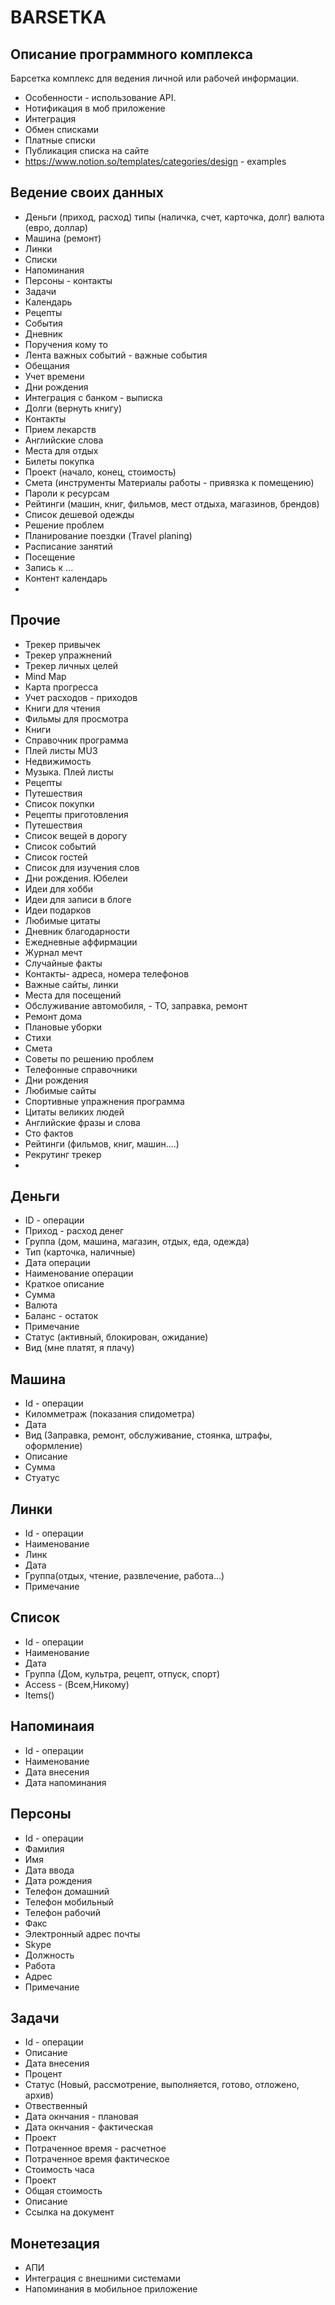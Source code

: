 # BARSETKA

## Описание программного комплекса
Барсетка комплекс для ведения личной или рабочей информации.      
* Особенности - использование API.   
* Нотификация в моб приложение   
* Интеграция    
* Обмен списками      
* Платные списки    
* Публикация списка на сайте     
* https://www.notion.so/templates/categories/design - examples  


## Ведение своих данных
* Деньги (приход, расход) типы (наличка, счет, карточка, долг) валюта (евро, доллар)       
* Машина (ремонт)
* Линки 
* Списки 
* Напоминания   
* Персоны - контакты   
* Задачи    
* Календарь  
* Рецепты   
* События  
* Дневник   
* Поручения кому то  
* Лента важных событий - важные события  
* Обещания  
* Учет времени   
* Дни рождения  
* Интеграция с банком - выписка  
* Долги (вернуть книгу)   
* Контакты   
* Прием лекарств   
* Английские слова
* Места для отдых  
* Билеты покупка 
* Проект (начало, конец, стоимость)  
* Смета (инструменты Материалы работы - привязка к помещению)   
* Пароли к ресурсам 
* Рейтинги (машин, книг, фильмов, мест отдыха, магазинов, брендов)  
* Список дешевой одежды  
* Решение проблем   
* Планирование поездки (Travel planing)  
* Расписание занятий   
* Посещение   
* Запись к ...   
* Контент календарь   
*       

## Прочие   
* Трекер привычек    
* Трекер упражнений   
* Трекер личных целей  
* Mind Map  
* Карта прогресса   
* Учет расходов - приходов  
* Книги для чтения   
* Фильмы для просмотра  
* Книги 
* Справочник программа
* Плей листы MU3
* Недвижимость  
* Музыка. Плей листы  
* Рецепты   
* Путешествия   
* Список покупки  
* Рецепты приготовления   
* Путешествия   
* Список вещей в дорогу   
* Список событий   
* Список гостей   
* Список для изучения слов  
* Дни рождения. Юбелеи   
* Идеи для хобби   
* Идеи для записи в блоге  
* Идеи подарков   
* Любимые цитаты   
* Дневник благодарности   
* Ежедневные аффирмации  
* Журнал мечт   
* Случайные факты   
* Контакты- адреса, номера телефонов  
* Важные сайты, линки  
* Места для посещений   
* Обслуживание автомобиля, - ТО, заправка, ремонт  
* Ремонт дома   
* Плановые уборки  
* Стихи  
* Смета   
* Советы по решению проблем   
* Телефонные справочники   
* Дни рождения  
* Любимые сайты  
* Спортивные упражнения программа  
* Цитаты великих людей   
* Английские фразы и слова 
* Сто фактов 
* Рейтинги (фильмов, книг, машин....) 
* Рекрутинг трекер 
*    

## Деньги 
* ID - операции
* Приход - расход денег
* Группа (дом, машина, магазин, отдых, еда, одежда)
* Тип (карточка, наличные)
* Дата операции
* Наименование операции
* Краткое описание
* Сумма
* Валюта 
* Баланс - остаток
* Примечание
* Статус (активный, блокирован, ожидание)
* Вид (мне платят, я плачу)

## Машина
* Id - операции
* Киломметраж (показания спидометра)
* Дата
* Вид (Заправка, ремонт, обслуживание, стоянка, штрафы, оформление)
* Описание
* Сумма
* Стуатус

## Линки
* Id - операции
* Наименование
* Линк
* Дата
* Группа(отдых, чтение, развлечение, работа...)
* Примечание

## Список
* Id - операции
* Наименование
* Дата
* Группа (Дом, культра, рецепт, отпуск, спорт)
* Access - (Всем,Никому)
* Items()

## Напоминаия
* Id - операции
* Наименование
* Дата внесения
* Дата напоминания

## Персоны
* Id - операции
* Фамилия
* Имя
* Дата ввода
* Дата рождения
* Телефон домашний
* Телефон мобильный
* Телефон рабочий
* Факс
* Электронный адрес почты
* Skype
* Должность
* Работа
* Адрес
* Примечание

## Задачи
* Id - операции
* Описание
* Дата внесения
* Процент
* Статус (Новый, рассмотрение, выполняется, готово, отложено, архив)
* Отвественный
* Дата окнчания - плановая
* Дата окнчания - фактическая
* Проект
* Потраченное время - расчетное  
* Потраченное время фактическое   
* Стоимость часа 
* Проект   
* Общая стоимость 
* Описание 
* Ссылка на документ    

## Монетезация 
* АПИ   
* Интеграция  с внешними системами 
* Напоминания в мобильное приложение  

